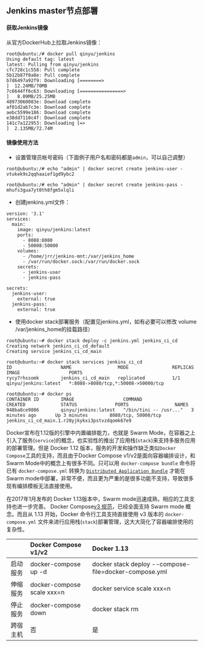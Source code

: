 ## Jenkins master节点部署

#### 获取Jenkins镜像

从官方DockerHub上拉取Jenkins镜像：

```
root@ubuntu:/# docker pull qinyu/jenkins
Using default tag: latest
latest: Pulling from qinyu/jenkins
cfc728c1c558: Pull complete 
5b12b87f0a0e: Pull complete 
b7d6497a92f9: Downloading [========>                                          ]  12.24MB/70MB
7c6644ff6c63: Downloading [================>                                  ]   8.09MB/25.25MB
48973060083e: Download complete 
af01d2ab7c3e: Download complete 
aebc5599e186: Download complete 
e38dd7110c4f: Download complete 
141c7a122953: Downloading [=>                                                 ]  2.135MB/72.74M
```

#### **镜像使用方法**

* 设置管理员帐号密码（下面例子用户名和密码都是`admin`，可以自己调整）

```
root@ubuntu:/# echo "admin" | docker secret create jenkins-user -
vtukek9s2qqhaaief1gd9ybc2

root@ubuntu:/# echo "admin" | docker secret create jenkins-pass -
mhufs3gua7yt0th8fgm5xlqli
```

* 创建jenkins.yml文件：

```
version: '3.1'
services:
  main:
    image: qinyu/jenkins:latest
    ports:
      - 8088:8080
      - 50008:50000
    volumes:
      - /home/jrr/jenkins-mnt:/var/jenkins_home
      - /var/run/docker.sock:/var/run/docker.sock
    secrets:
      - jenkins-user
      - jenkins-pass

secrets:
  jenkins-user:
    external: true
  jenkins-pass:
    external: true
```

* 使用docker stack部署服务（配置见jenkins.yml，如有必要可以修改 volume /var/jenkins\_home的挂载路径）

```
root@ubuntu:~# docker stack deploy -c jenkins.yml jenkins_ci_cd
Creating network jenkins_ci_cd_default
Creating service jenkins_ci_cd_main

root@ubuntu:~# docker stack services jenkins_ci_cd
ID                  NAME                 MODE                REPLICAS            IMAGE                  PORTS
rycy7rhssomk        jenkins_ci_cd_main   replicated          1/1                 qinyu/jenkins:latest   *:8088->8080/tcp,*:50008->50000/tcp

root@ubuntu:~# docker ps
CONTAINER ID        IMAGE                  COMMAND                  CREATED             STATUS              PORTS                 NAMES
948ba8ce9806        qinyu/jenkins:latest   "/bin/tini -- /usr..."   3 minutes ago       Up 3 minutes        8080/tcp, 50000/tcp   jenkins_ci_cd_main.1.r28yjkykxi3pstvzdqomk67e9
```





Docker宣布在1.12版的引擎中内置编排能力，也就是 Swarm Mode，在容器之上引入了服务\(`service`\)的概念，也实验性的推出了应用栈\(`stack`\)来支持多服务应用的部署管理。但是 Docker 1.12 版本，服务的开发和操作缺乏类似`Docker Compose`工具的支持，而且由于Docker Compose v1/v2是面向容器编排设计，和Swarm Mode中的概念上有很多不同。只可以用 `docker-compose bundle` 命令将已有 `docker-compose.yml` 转换为 [`Distributed Application Bundle`](https://docs.docker.com/compose/bundles/) 才能在Swarm mode中部署，非常不便，而且更为严重的是很多功能不支持，导致很多现有编排模板无法直接使用。

在2017年1月发布的 Docker 1.13版本中，Swarm mode迅速成熟，相应的工具支持也进一步完善。 Docker Compose[v3 规范](https://docs.docker.com/compose/compose-file/)，已经全面支持 Swarm mode 概念。而且从 1.13 开始，Docker 命令行工具支持直接使用 v3 版本的 `docker-compose.yml` 文件来进行应用栈\(`stack`\)部署管理，这大大简化了容器编排使用的复杂性。

|  | Docker Compose v1/v2 | Docker 1.13 |
| :---: | :--- | :--- |
| 启动服务 | docker-compose up -d | docker stack deploy --compose-file=docker-compose.yml |
| 伸缩服务 | docker-compose scale xxx=n | docker service scale xxx=n |
| 停止服务 | docker-compose down | docker stack rm |
| 跨宿主机 | 否 | 是 |



